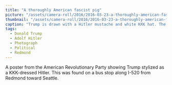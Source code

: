 ```yaml
---
title: "A thoroughly American fascist pig"
picture: "/assets/camera-roll/2016/2016-03-23-a-thoroughly-american-fascist-pig/2016-03-23-a-thoroughly-american-fascist-pig.jpg"
thumbnail: "/assets/camera-roll/2016/2016-03-23-a-thoroughly-american-fascist-pig/2016-03-23-a-thoroughly-american-fascist-pig-thumbnail.jpg"
caption: "Trump is drawn with a Hitler mustache and white KKK hat. The word REVOLUTION is printed at the to of the poster."
tags:
  - Donald Trump
  - Adolf Hitler
  - Photograph
  - Political
  - Redmond
---
```


A poster from the American Revolutionary Party showing Trump stylized as a KKK-dressed Hitler. This was found on a bus stop along I-520 from Redmond toward Seattle.